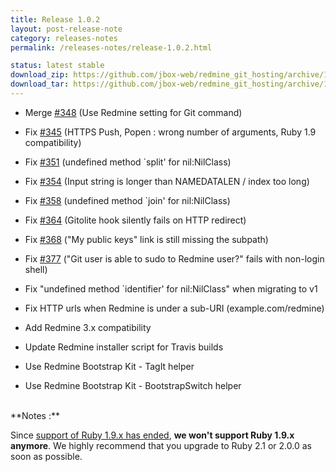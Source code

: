 ```yaml
---
title: Release 1.0.2
layout: post-release-note
category: releases-notes
permalink: /releases-notes/release-1.0.2.html

status: latest stable
download_zip: https://github.com/jbox-web/redmine_git_hosting/archive/1.0.2.zip
download_tar: https://github.com/jbox-web/redmine_git_hosting/archive/1.0.2.tar.gz
---
```


* Merge [#348](https://github.com/jbox-web/redmine_git_hosting/pull/348) (Use Redmine setting for Git command)

* Fix [#345](https://github.com/jbox-web/redmine_git_hosting/issues/345) (HTTPS Push, Popen : wrong number of arguments, Ruby 1.9 compatibility)
* Fix [#351](https://github.com/jbox-web/redmine_git_hosting/issues/351) (undefined method `split' for nil:NilClass)
* Fix [#354](https://github.com/jbox-web/redmine_git_hosting/issues/354) (Input string is longer than NAMEDATALEN / index too long)
* Fix [#358](https://github.com/jbox-web/redmine_git_hosting/issues/358) (undefined method `join' for nil:NilClass)
* Fix [#364](https://github.com/jbox-web/redmine_git_hosting/issues/364) (Gitolite hook silently fails on HTTP redirect)
* Fix [#368](https://github.com/jbox-web/redmine_git_hosting/issues/368) ("My public keys" link is still missing the subpath)
* Fix [#377](https://github.com/jbox-web/redmine_git_hosting/issues/377) ("Git user is able to sudo to Redmine user?" fails with non-login shell)

* Fix "undefined method `identifier' for nil:NilClass" when migrating to v1
* Fix HTTP urls when Redmine is under a sub-URI (example.com/redmine)
* Add Redmine 3.x compatibility
* Update Redmine installer script for Travis builds
* Use Redmine Bootstrap Kit - TagIt helper
* Use Redmine Bootstrap Kit - BootstrapSwitch helper

<br>
**Notes :**

Since [support of Ruby 1.9.x has ended](https://www.ruby-lang.org/en/news/2014/01/10/ruby-1-9-3-will-end-on-2015/), **we won't support Ruby 1.9.x anymore**.
We highly recommend that you upgrade to Ruby 2.1 or 2.0.0 as soon as possible.
